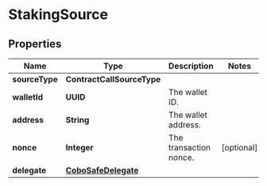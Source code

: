 

# StakingSource


## Properties

| Name | Type | Description | Notes |
|------------ | ------------- | ------------- | -------------|
|**sourceType** | **ContractCallSourceType** |  |  |
|**walletId** | **UUID** | The wallet ID. |  |
|**address** | **String** | The wallet address. |  |
|**nonce** | **Integer** | The transaction nonce. |  [optional] |
|**delegate** | [**CoboSafeDelegate**](CoboSafeDelegate.md) |  |  |



